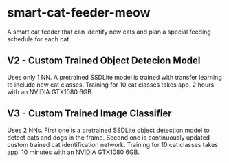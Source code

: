 # smart-cat-feeder-meow
A smart cat feeder that can identify new cats and plan a special feeding schedule for each cat.

## V2 - Custom Trained Object Detecion Model
Uses only 1 NN. A pretrained SSDLite model is trained with transfer learning to include new cat classes. 
Training for 10 cat classes takes app. 2 hours with an NVIDIA GTX1080 6GB.

## V3 - Custom Trained Image Classifier
Uses 2 NNs. First one is a pretrained SSDLite object detection model to detect cats and dogs in the frame. 
Second one is continuously updated custom trained cat identification network. 
Training for 10 cat classes takes app. 10 minutes with an NVIDIA GTX1080 6GB.

